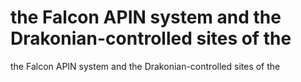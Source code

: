 # the Falcon APIN system and the Drakonian-controlled sites of the

the Falcon APIN system and the Drakonian-controlled sites of the
